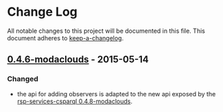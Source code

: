 # Change Log
All notable changes to this project will be documented in this file.
This document adheres to [keep-a-changelog].

## [0.4.6-modaclouds] - 2015-05-14

### Changed
- the api for adding observers is adapted to the new api exposed by the [rsp-services-csparql 0.4.8-modaclouds].

[0.4.6-modaclouds]: https://github.com/streamreasoning/rsp-services-api/compare/0.4.6...0.4.6-modaclouds
[keep-a-changelog]: https://github.com/olivierlacan/keep-a-changelog
[rsp-services-csparql 0.4.8-modaclouds]: https://github.com/streamreasoning/rsp-services-csparql/releases/tag/0.4.8-modaclouds
